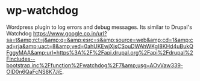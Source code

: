 # wp-watchdog
Wordpress plugin to log errors and debug messages. Its similar to Drupal's Watchdog https://www.google.co.in/url?sa=t&amp;rct=j&amp;q=&amp;esrc=s&amp;source=web&amp;cd=1&amp;cad=rja&amp;uact=8&amp;ved=0ahUKEwjXjsCSouDWAhWKgI8KHd4uBukQFggyMAA&amp;url=https%3A%2F%2Fapi.drupal.org%2Fapi%2Fdrupal%2Fincludes--bootstrap.inc%2Ffunction%2Fwatchdog%2F7&amp;usg=AOvVaw339-OID0n6QaFcNS8K7JiE. 
